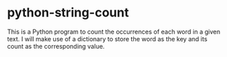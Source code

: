 # python-string-count
This is a Python program to count the occurrences of each word in a given text. I will make use of a dictionary to store the word as the key and its count as the corresponding value.
